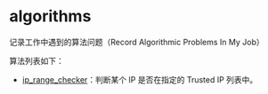 # algorithms
记录工作中遇到的算法问题（Record Algorithmic Problems In My Job）

算法列表如下：

- [ip_range_checker](https://github.com/charleslxh/algorithms/blob/master/ip_range_checker.md)：判断某个 IP 是否在指定的 Trusted IP 列表中。
